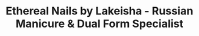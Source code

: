 ---
title: "Ethereal Nails by Lakeisha - Russian Manicure & Dual Form Specialist"
url: /batangas-city/ethereal-nails-by-lakeisha-russian-manicure-and-dual-form-specialist/
shop: beauty
---